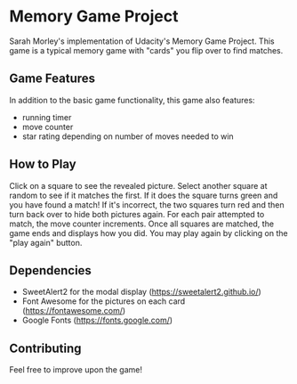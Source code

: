 # Memory Game Project

Sarah Morley's implementation of Udacity's Memory Game Project. This game is a typical memory game with "cards" you flip over to find matches.

## Game Features

In addition to the basic game functionality, this game also features:

* running timer
* move counter
* star rating depending on number of moves needed to win

## How to Play

Click on a square to see the revealed picture. Select another square at random to see if it matches the first. If it does the square turns green and you have found a match! If it's incorrect, the two squares turn red and then turn back over to hide both pictures again. For each pair attempted to match, the move counter increments. Once all squares are matched, the game ends and displays how you did. You may play again by clicking on the "play again" button.

## Dependencies

* SweetAlert2 for the modal display (https://sweetalert2.github.io/)
* Font Awesome for the pictures on each card (https://fontawesome.com/)
* Google Fonts (https://fonts.google.com/)

## Contributing

Feel free to improve upon the game!
